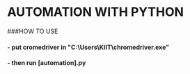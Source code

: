 # AUTOMATION WITH PYTHON

###HOW TO USE
#### - put cromedriver in "C:\Users\KIIT\chromedriver.exe"

#### - then run [automation].py



